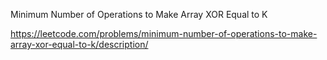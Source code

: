 Minimum Number of Operations to Make Array XOR Equal to K


https://leetcode.com/problems/minimum-number-of-operations-to-make-array-xor-equal-to-k/description/
